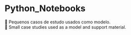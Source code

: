 # Python_Notebooks
🌺 Pequenos casos de estudo usados como modelo. <br>
🌼 Small case studies used as a model and support material.
